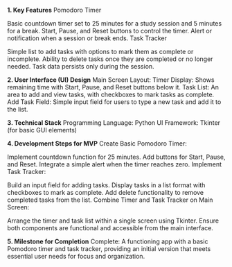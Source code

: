**1. Key Features**
Pomodoro Timer

Basic countdown timer set to 25 minutes for a study session and 5 minutes for a break.
Start, Pause, and Reset buttons to control the timer.
Alert or notification when a session or break ends.
Task Tracker

Simple list to add tasks with options to mark them as complete or incomplete.
Ability to delete tasks once they are completed or no longer needed.
Task data persists only during the session.

**2. User Interface (UI) Design**
Main Screen Layout:
Timer Display: Shows remaining time with Start, Pause, and Reset buttons below it.
Task List: An area to add and view tasks, with checkboxes to mark tasks as complete.
Add Task Field: Simple input field for users to type a new task and add it to the list.

**3. Technical Stack**
Programming Language: Python
UI Framework: Tkinter (for basic GUI elements)

**4. Development Steps for MVP**
Create Basic Pomodoro Timer:

Implement countdown function for 25 minutes.
Add buttons for Start, Pause, and Reset.
Integrate a simple alert when the timer reaches zero.
Implement Task Tracker:

Build an input field for adding tasks.
Display tasks in a list format with checkboxes to mark as complete.
Add delete functionality to remove completed tasks from the list.
Combine Timer and Task Tracker on Main Screen:

Arrange the timer and task list within a single screen using Tkinter.
Ensure both components are functional and accessible from the main interface.

**5. Milestone for Completion**
Complete: A functioning app with a basic Pomodoro timer and task tracker, providing an initial version that meets essential user needs for focus and organization.
